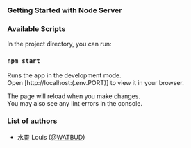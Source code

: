 ### Getting Started with Node Server

### Available Scripts

In the project directory, you can run:

### `npm start`

Runs the app in the development mode.\
Open [http://localhost:(.env.PORT)] to view it in your browser.

The page will reload when you make changes.\
You may also see any lint errors in the console.

### List of authors
- 水靈 Louis ([@WATBUD](https://github.com/WATBUD))
